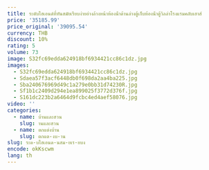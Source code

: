 ```yaml
---
title: ระดับไฮเอนด์ที่ทันสมัยเรียบง่ายอ่างล้างหน้าห้องน้ําด้านล่างตู้เก็บห้องน้ําตู้วิลล่าโรงแรมคลับเฮาส์
price: '35185.99'
price_original: '39095.54'
currency: THB
discount: 10%
rating: 5
volume: 73
image: S32fc69edda624918bf6934421cc86c1dz.jpg
images:
  - S32fc69edda624918bf6934421cc86c1dz.jpg
  - Sdaea57f3acf6448db0f698da2aa4ba225.jpg
  - Sba240676969d49c1a279e0bb31d74230R.jpg
  - Sf1b1c2409d294e1ea899025f3772d376f.jpg
  - S161dc223b2a6464d9fcbc4ed4aef58076.jpg
video: ''
categories:
  - name: บ้านและสวน
    slug: านและสวน
  - name: ตกแต่งบ้าน
    slug: ตกแต-งบ-าน
slug: ระด-บไฮเอนด-นสม-ยเร-ยบง
encode: okKscwm
lang: th
---
```

  